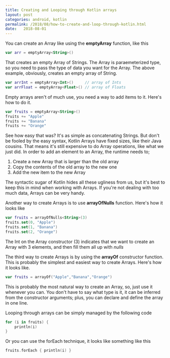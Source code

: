 ```yaml
---
title: Creating and Looping through Kotlin arrays
layout: post
categories: android, kotlin
permalink: /2018/08/how-to-create-and-loop-through-kotlin.html
date:   2018-08-01 
---
```



You can create an Array like using the **emptyArray** function, like this

```kotlin
var arr = emptyArray<String>()
```

That creates an empty Array of Strings. The Array is paraemeterized type, so you need to pass the type of data  you want for the Array. The above example, obviously, creates an empty array of String. 

```kotlin
var arrInt = emptyArray<Int>()     // array of Ints
var arrFloat = emptyArray<Float>() // array of Floats
```

Empty arrays aren't of much use, you need a way to add items to it. Here's how to do it.

```kotlin
var fruits = emptyArray<String>()
fruits += "Apple"
fruits += "Banana"
fruits += "Orange"
```

See how easy that was? It's as simple as concatenating Strings.  But don't be fooled by the easy syntax, Kotlin Arrays have fixed sizes, like their Java cousins. That means it's still expensive to do Array operations, like what we just did. In order to add an element to an Array, the runtime needs to;

1. Create a new Array that is larger than the old array
2. Copy the contents of the old array to the new one
3. Add the new item to the new Array

The syntactic sugar of Kotlin hides all these ugliness from us, but it's best to keep this in mind when working with Arrays. If you're not dealing with too much data, Arrays can be very handy.

Another way to create Arrays is to use **arrayOfNulls** function. Here's how it looks like

```kotlin
var fruits = arrayOfNulls<String>(3) 
fruits.set(0, "Apple")
fruits.set(1, "Banana")
fruits.set(2, "Orange")
```

The Int on the Array constructor (3) indicates that we want to create an Array with 3 elements, and then fill them all up with _nulls_ 

The third way to create Arrays is by using the **arrayOf** constructor function. This is probably the simplest and easiest way to create Arrays. Here's how it looks like.

```kotlin
var fruits = arrayOf("Apple","Banana","Orange")
```

This is probably the most natural way to create an Array, so, just use it whenever you can. You don't have to say what type is it, it can be inferred from the constructor arguments; plus, you can declare and define the array in one line.

Looping through arrays can be simply managed by the following code

```kotlin
for (i in fruits) {
    println(i)
}
```

Or you can use the forEach technique, it looks like something like this

```kotlin
fruits.forEach { println(i) }
```









 